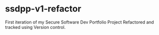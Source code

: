 # ssdpp-v1-refactor
First iteration of my Secure Software Dev Portfolio Project Refactored and tracked using Version control.
